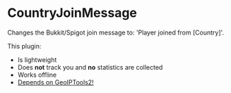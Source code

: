 # CountryJoinMessage

Changes the Bukkit/Spigot join message to: 'Player joined from [Country]'.

This plugin:
 * Is lightweight
 * Does **not** track you and **no** statistics are collected
 * Works offline
 * [Depends on GeoIPTools2!](https://dev.bukkit.org/projects/sindastras-legacy-geoiptools)
